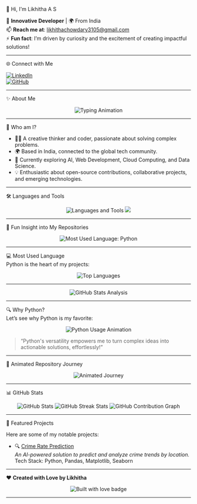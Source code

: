  👋 Hi, I'm Likhitha A S

🎯 **Innovative Developer** | 🌍 From India  
📫 **Reach me at**: [likhithachowdary3105@gmail.com](mailto:likhithachowdary3105@gmail.com)  
⚡ **Fun fact**: I’m driven by curiosity and the excitement of creating impactful solutions!  

---

 🌐 Connect with Me   
 
[![LinkedIn](https://img.shields.io/badge/LinkedIn-Connect-blue?style=flat-square&logo=linkedin)](https://www.linkedin.com/in/likhitha-a-s-375081262/)  
[![GitHub](https://img.shields.io/badge/GitHub-Visit-lightgrey?style=flat-square&logo=github)](https://github.com/Likhitha310)  

---

 ✨ About Me

<div align="center">
  <img src="https://readme-typing-svg.herokuapp.com?font=Fira+Code&size=25&duration=4000&pause=1000&color=6A5ACD&width=500&lines=Hi+there%2C+I'm+Likhitha+A+S!+👋;Innovative+Developer+from+India!;Exploring+AI%2C+ML%2C+and+Web+Tech!;Let's+collaborate+to+innovate!" alt="Typing Animation" />
</div>

---

 🌟 Who am I?
- 🧑‍💻 A creative thinker and coder, passionate about solving complex problems.  
- 🌍 Based in India, connected to the global tech community.  
- 🔭 Currently exploring AI, Web Development, Cloud Computing, and Data Science.  
- 💡 Enthusiastic about open-source contributions, collaborative projects, and emerging technologies.

---

 🛠️ Languages and Tools

<div align="center">
  <img src="https://skillicons.dev/icons?i=python,java,js,nodejs,react,html,css,mysql,linux,git,github,vscode" alt="Languages and Tools" />
  <img src="https://skillicons.dev/icons?i=jupyter,tensorflow,pandas,numpy,matplotlib,seaborn,tableau" />
</div>

---

 🧠 Fun Insight into My Repositories

<div align="center">
  <img src="https://readme-typing-svg.herokuapp.com?font=Fira+Code&size=24&pause=2000&color=F75C7E&width=500&lines=💻+Most+Used+Language:+Python;✨+Python+is+my+go-to+for+ML+%26+Web+Apps" alt="Most Used Language: Python" />
</div>

---

 💻 Most Used Language  
Python is the heart of my projects:  
<div align="center">
  <img src="https://github-readme-stats.vercel.app/api/top-langs/?username=Likhitha310&layout=compact&theme=radical" alt="Top Languages" />
</div>

---

<div align="center">
  <img src="https://github-readme-stats.vercel.app/api?username=Likhitha310&show_icons=true&hide=issues&theme=radical&count_private=true" alt="GitHub Stats Analysis" />
</div>

---

 🔍 Why Python?  
Let’s see why Python is my favorite:  
<div align="center">
  <img src="https://github-readme-streak-stats.herokuapp.com?user=Likhitha310&theme=radical" alt="Python Usage Animation" />
</div>

> “Python's versatility empowers me to turn complex ideas into actionable solutions, effortlessly!”

---

 🎥 Animated Repository Journey

<div align="center">
  <img src="https://readme-typing-svg.herokuapp.com?font=Fira+Code&size=18&duration=4000&pause=1000&color=8A2BE2&width=600&lines=From+Prototypes+to+Production...;AI-powered+Apps+%26+Dashboards...;Python+does+it+all!" alt="Animated Journey" />
</div>

---

 📊 GitHub Stats

<div align="center">
  <img src="https://github-readme-stats.vercel.app/api?username=Likhitha310&show_icons=true&theme=radical" alt="GitHub Stats" />
  <img src="https://github-readme-streak-stats.herokuapp.com/?user=Likhitha310&theme=radical" alt="GitHub Streak Stats" />
  <img src="https://github-readme-activity-graph.vercel.app/graph?username=Likhitha310&theme=rogue" alt="GitHub Contribution Graph" />
</div>

---

 🌟 Featured Projects

Here are some of my notable projects:

- 🔍 [Crime Rate Prediction](https://github.com/Likhitha310/Crime-Detection)  
  _An AI-powered solution to predict and analyze crime trends by location._  
  Tech Stack: Python, Pandas, Matplotlib, Seaborn  

---

 ❤️ **Created with Love by Likhitha**

<p align="center">
  <img src="https://forthebadge.com/images/badges/built-with-love.svg" alt="Built with love badge">
</p>

---
